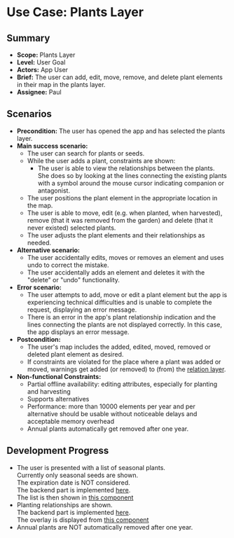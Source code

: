# Use Case: Plants Layer

## Summary

- **Scope:** Plants Layer
- **Level:** User Goal
- **Actors:** App User
- **Brief:** The user can add, edit, move, remove, and delete plant elements in their map in the plants layer.
- **Assignee:** Paul

## Scenarios

- **Precondition:**
  The user has opened the app and has selected the plants layer.
- **Main success scenario:**
  - The user can search for plants or seeds.
  - While the user adds a plant, constraints are shown:
    - The user is able to view the relationships between the plants.
      She does so by looking at the lines connecting the existing plants with a symbol around the mouse cursor indicating companion or antagonist.
  - The user positions the plant element in the appropriate location in the map.
  - The user is able to move, edit (e.g. when planted, when harvested), remove (that it was removed from the garden) and delete (that it never existed) selected plants.
  - The user adjusts the plant elements and their relationships as needed.
- **Alternative scenario:**
  - The user accidentally edits, moves or removes an element and uses undo to correct the mistake.
  - The user accidentally adds an element and deletes it with the "delete" or "undo" functionality.
- **Error scenario:**
  - The user attempts to add, move or edit a plant element but the app is experiencing technical difficulties and is unable to complete the request, displaying an error message.
  - There is an error in the app's plant relationship indication and the lines connecting the plants are not displayed correctly. In this case, the app displays an error message.
- **Postcondition:**
  - The user's map includes the added, edited, moved, removed or deleted plant element as desired.
  - If constraints are violated for the place where a plant was added or moved, warnings get added (or removed) to (from) the [relation layer](../current/relation_layer.md).
- **Non-functional Constraints:**
  - Partial offline availability: editing attributes, especially for planting and harvesting
  - Supports alternatives
  - Performance: more than 10000 elements per year and per alternative should be usable without noticeable delays and acceptable memory overhead
  - Annual plants automatically get removed after one year.

## Development Progress

- The user is presented with a list of seasonal plants.  
  Currently only seasonal seeds are shown.  
  The expiration date is NOT considered.  
  The backend part is implemented [here](https://github.com/ElektraInitiative/PermaplanT/blob/9927a132de09377baad47237f3048939f84c568b/backend/src/controller/planting_suggestions.rs).  
  The list is then shown in [this component](https://github.com/ElektraInitiative/PermaplanT/blob/9927a132de09377baad47237f3048939f84c568b/frontend/src/features/map_planning/layers/plant/components/PlantSuggestionList.tsx)
- Planting relationships are shown.  
  The backend part is implemented [here](https://github.com/ElektraInitiative/PermaplanT/blob/9927a132de09377baad47237f3048939f84c568b/backend/src/controller/plant_layer.rs).  
  The overlay is displayed from [this component](https://github.com/ElektraInitiative/PermaplanT/blob/9927a132de09377baad47237f3048939f84c568b/frontend/src/features/map_planning/layers/plant/components/PlantLayerRelationsOverlay.tsx)
- Annual plants are NOT automatically removed after one year.
